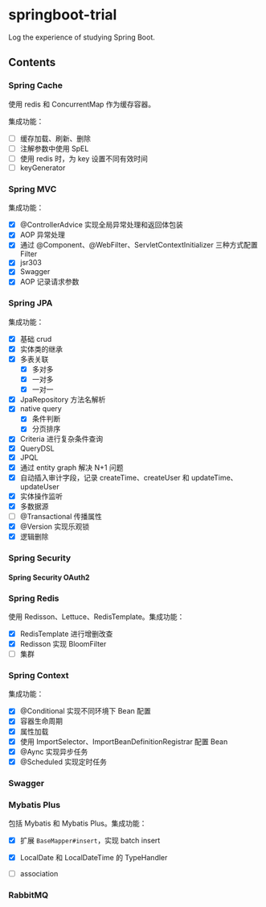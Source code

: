 # springboot-trial

Log the experience of studying Spring Boot.

## Contents

### Spring Cache

使用 redis 和 ConcurrentMap 作为缓存容器。

集成功能：

- [ ] 缓存加载、刷新、删除
- [ ] 注解参数中使用 SpEL
- [ ] 使用 redis 时，为 key 设置不同有效时间
- [ ] keyGenerator

### Spring MVC

集成功能：
- [x] @ControllerAdvice 实现全局异常处理和返回体包装
- [x] AOP 异常处理
- [x] 通过 @Component、@WebFilter、ServletContextInitializer 三种方式配置 Filter
- [x] jsr303
- [x] Swagger 
- [x] AOP 记录请求参数

### Spring JPA

集成功能：

- [x] 基础 crud
- [x] 实体类的继承
- [x] 多表关联
    - [x] 多对多
    - [x] 一对多
    - [x] 一对一
- [x] JpaRepository 方法名解析
- [x] native query
    - [x] 条件判断 
    - [x] 分页排序
- [x] Criteria 进行复杂条件查询
- [x] QueryDSL
- [x] JPQL
- [x] 通过 entity graph 解决 N+1 问题 
- [x] 自动插入审计字段，记录 createTime、createUser 和 updateTime、updateUser
- [x] 实体操作监听
- [x] 多数据源
- [ ] @Transactional 传播属性
- [x] @Version 实现乐观锁
- [x] 逻辑删除

### Spring Security

#### Spring Security OAuth2
### Spring Redis

使用 Redisson、Lettuce、RedisTemplate。集成功能：

- [x] RedisTemplate 进行增删改查
- [x] Redisson 实现 BloomFilter
- [ ] 集群 

### Spring Context

集成功能：

- [x] @Conditional 实现不同环境下 Bean 配置
- [x] 容器生命周期
- [x] 属性加载
- [x] 使用 ImportSelector、ImportBeanDefinitionRegistrar 配置 Bean
- [x] @Aync 实现异步任务
- [x] @Scheduled 实现定时任务
### Swagger
### Mybatis Plus

包括 Mybatis 和 Mybatis Plus。集成功能：

- [x] 扩展 `BaseMapper#insert`，实现 batch insert
- [x] LocalDate 和 LocalDateTime 的 TypeHandler
- [ ] association


### RabbitMQ
